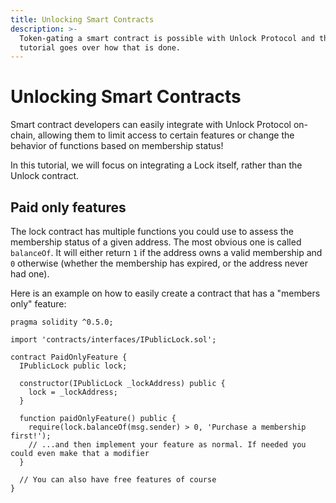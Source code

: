 ```yaml
---
title: Unlocking Smart Contracts
description: >-
  Token-gating a smart contract is possible with Unlock Protocol and this
  tutorial goes over how that is done.
---
```


# Unlocking Smart Contracts

Smart contract developers can easily integrate with Unlock Protocol on-chain, allowing them to limit access to certain features or change the behavior of functions based on membership status!

In this tutorial, we will focus on integrating a Lock itself, rather than the Unlock contract.

## Paid only features

The lock contract has multiple functions you could use to assess the membership status of a given address. The most obvious one is called `balanceOf`. It will either return `1` if the address owns a valid membership and `0` otherwise (whether the membership has expired, or the address never had one).

Here is an example on how to easily create a contract that has a "members only" feature:

```solidity
pragma solidity ^0.5.0;

import 'contracts/interfaces/IPublicLock.sol';

contract PaidOnlyFeature {
  IPublicLock public lock;

  constructor(IPublicLock _lockAddress) public {
    lock = _lockAddress;
  }

  function paidOnlyFeature() public {
    require(lock.balanceOf(msg.sender) > 0, 'Purchase a membership first!');
    // ...and then implement your feature as normal. If needed you could even make that a modifier
  }

  // You can also have free features of course
}
```
